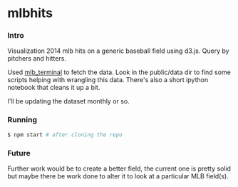 mlbhits
=======

### Intro
Visualization 2014 mlb hits on a generic baseball field using d3.js. Query by pitchers and hitters.

Used [mlb_terminal](https://github.com/slnovak/mlb_terminal) to fetch the data. Look in the public/data dir to find some scripts helping with wrangling this data. There's also a short ipython notebook that cleans it up a bit.

I'll be updating the dataset monthly or so.


### Running
```sh
$ npm start # after cloning the repo
```

### Future

Further work would be to create a better field, the current one is pretty solid but maybe there be work done to alter it to look at a particular MLB field(s).
